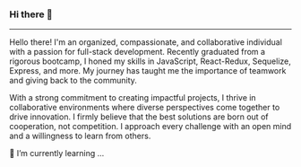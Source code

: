 ### Hi there 👋
<hr/>
Hello there! I'm an organized, compassionate, and collaborative individual with a passion for full-stack development. Recently graduated from a rigorous bootcamp, I honed my skills in JavaScript, React-Redux, Sequelize, Express, and more. My journey has taught me the importance of teamwork and giving back to the community.

With a strong commitment to creating impactful projects, I thrive in collaborative environments where diverse perspectives come together to drive innovation. I firmly believe that the best solutions are born out of cooperation, not competition. I approach every challenge with an open mind and a willingness to learn from others.

🌱 I’m currently learning ...

<!--
**gabivillarec/gabivillarec** is a ✨ _special_ ✨ repository because its `README.md` (this file) appears on your GitHub profile.

Here are some ideas to get you started:

- 🔭 I’m currently working on ...
- 🌱 I’m currently learning ...
- 👯 I’m looking to collaborate on ...
- 🤔 I’m looking for help with ...
- 💬 Ask me about ...
- 📫 How to reach me: ...
- 😄 Pronouns: ...
- ⚡ Fun fact: ...
-->
